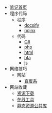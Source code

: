 * [笔记首页](/note/README.md)
* 程序代码
  * 程序
    * [docsify](/note/program_docsify.md)
    * [nginx](/note/program_nginx.md)
  * 代码
    * [C#](/note/code_csharp.md)
    * [php](/note/code_php.md)
    * [html](/note/code_html.md)
    * [hta](/note/code_hta.md)
    * [js](/note/code_javascript.md)
* 网络技巧
  * 网站
    * [百度系](/note/skill_baidu.md)
* 网站收藏
  * [资源下载](/note/website_download.md)
  * [在线工具](/note/website_tool.md)
  * [静态资源公共库](/note/website_cdn.md)
